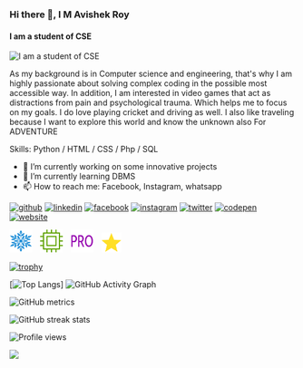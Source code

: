 ### Hi there 👋, I M Avishek Roy
#### I am a student of CSE
![I am a student of CSE](https://scontent.fdac41-1.fna.fbcdn.net/v/t1.6435-9/53472742_798590660496620_6380368841003761664_n.jpg?_nc_cat=107&ccb=1-7&_nc_sid=09cbfe&_nc_eui2=AeHlzVDUUGM_hdD8eo903-qVRTw57QH2JFFFPDntAfYkUZp4njCEXvttCqydpenl5n1NaRns48HZ363lOFEBTxSY&_nc_ohc=pLrycU7mVlQAX_dHFWr&_nc_ht=scontent.fdac41-1.fna&oh=00_AT9-5jZc1n0mfbFT2HnxweXm57tOJvexADeY-Sw08cXiNw&oe=6324F4AD)

As my background is in Computer science and engineering, that's why I am highly passionate about solving complex coding in the possible most accessible way. In addition, I am interested in video games that act as distractions from pain and psychological trauma. Which helps me to focus on my goals. I do love playing cricket and driving as well. I also like traveling because I want to explore this world and know the unknown also For ADVENTURE

Skills: Python / HTML / CSS / Php / SQL

- 🔭 I’m currently working on some innovative projects 
- 🌱 I’m currently learning DBMS 
- 📫 How to reach me: Facebook, Instagram, whatsapp 


[<img src='https://cdn.jsdelivr.net/npm/simple-icons@3.0.1/icons/github.svg' alt='github' height='40'>](https://github.com/https://github.com/AviROY21)  [<img src='https://cdn.jsdelivr.net/npm/simple-icons@3.0.1/icons/linkedin.svg' alt='linkedin' height='40'>](https://www.linkedin.com/in/https://www.linkedin.com/in/avi-roy-0426211a9//)  [<img src='https://cdn.jsdelivr.net/npm/simple-icons@3.0.1/icons/facebook.svg' alt='facebook' height='40'>](https://www.facebook.com/https://www.facebook.com/aviroy1506)  [<img src='https://cdn.jsdelivr.net/npm/simple-icons@3.0.1/icons/instagram.svg' alt='instagram' height='40'>](https://www.instagram.com/https://www.instagram.com/avi_roy20//)  [<img src='https://cdn.jsdelivr.net/npm/simple-icons@3.0.1/icons/twitter.svg' alt='twitter' height='40'>](https://twitter.com/https://twitter.com/AviRoy69788398)  [<img src='https://cdn.jsdelivr.net/npm/simple-icons@3.0.1/icons/codepen.svg' alt='codepen' height='40'>](https://codepen.io/https://codepen.io/aviroy21)  [<img src='https://cdn.jsdelivr.net/npm/simple-icons@3.0.1/icons/icloud.svg' alt='website' height='40'>](http://aviroy2020.xyz/)  

<a href='https://archiveprogram.github.com/'><img src='https://raw.githubusercontent.com/acervenky/animated-github-badges/master/assets/acbadge.gif' width='40' height='40'></a> <a href='https://docs.github.com/en/developers'><img src='https://raw.githubusercontent.com/acervenky/animated-github-badges/master/assets/devbadge.gif' width='40' height='40'></a> <a href='https://github.com/pricing'><img src='https://raw.githubusercontent.com/acervenky/animated-github-badges/master/assets/pro.gif' width='40' height='40'></a> <a href='https://stars.github.com/'><img src='https://raw.githubusercontent.com/acervenky/animated-github-badges/master/assets/starbadge.gif' width='35' height='35'></a> 

[![trophy](https://github-profile-trophy.vercel.app/?username=https://github.com/AviROY21)](https://github.com/ryo-ma/github-profile-trophy)

[![Top Langs](https://github-readme-stats.vercel.app/api/top-langs/?username=https://github.com/AviROY21)]
![GitHub Activity Graph](https://activity-graph.herokuapp.com/graph?username=https://github.com/AviROY21)  

![GitHub metrics](https://metrics.lecoq.io/https://github.com/AviROY21)  

![GitHub streak stats](https://github-readme-streak-stats.herokuapp.com/?user=https://github.com/AviROY21)  

![Profile views](https://gpvc.arturio.dev/https://github.com/AviROY21)  










<img src="https://github-readme-stats.vercel.app/api?username=AviROY21&&show_icons=true&title_color=ffffff&icon_color=bb2acf&text_color=daf7dc&bg_color=151515">
